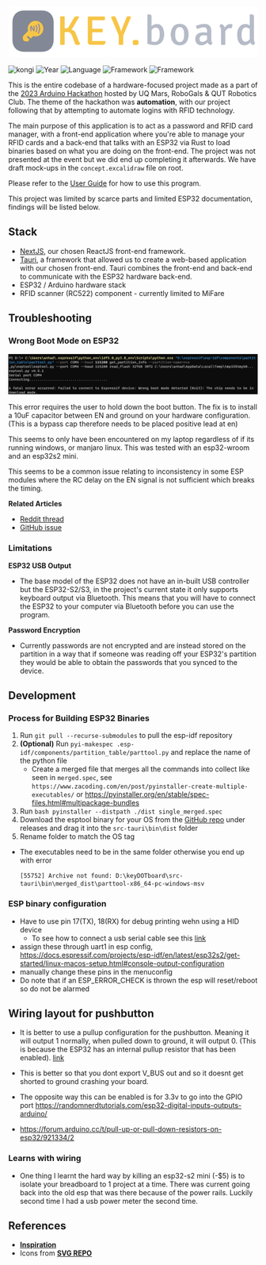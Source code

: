 ![kongi](./public/wlogo.svg)


![kongi](https://img.shields.io/badge/kongi-purple?style=plastic) ![Year](https://img.shields.io/badge/Year-2023-red?style=plastic) ![Language](https://img.shields.io/badge/TypeScript-grey?style=plastic&logo=typescript)  ![Framework](https://img.shields.io/badge/NextJS-grey?style=plastic&logo=next.js) ![Framework](https://img.shields.io/badge/Tauri-grey?style=plastic&logo=tauri)

This is the entire codebase of a hardware-focused project made as a part of the [2023 Arduino Hackathon](https://www.facebook.com/events/165398366306829/) hosted by UQ Mars, RoboGals & QUT Robotics Club. The theme of the hackathon was **automation**, with our project following that by attempting to automate logins with RFID technology.

The main purpose of this application is to act as a password and RFID card manager, with a front-end application where you're able to manage your RFID cards and a back-end that talks with an ESP32 via Rust to load binaries based on what you are doing on the front-end. The project was not presented at the event but we did end up completing it afterwards. We have draft mock-ups in the `concept.excalidraw` file on root.

Please refer to the [User Guide](UserGuide.md) for how to use this program. 

This project was limited by scarce parts and limited ESP32 documentation, findings will be listed below. 

## Stack
- [NextJS](https://nextjs.org/), our chosen ReactJS front-end framework. 
- [Tauri](https://tauri.app), a framework that allowed us to create a web-based application with our chosen front-end. Tauri combines the front-end and back-end to communicate with the ESP32 hardware back-end.
- ESP32 / Arduino hardware stack
- RFID scanner (RC522) component - currently limited to MiFare


## Troubleshooting
### Wrong Boot Mode on ESP32
![](./public/readme/bootmode.png)

This error requires the user to hold down the boot button. The fix is to install a 10uF capacitor between EN and ground on your hardware configuration. (This is a bypass cap therefore needs to be placed positive lead at en)

This seems to only have been encountered on my laptop regardless of if its running windows, or manjaro linux. This was tested with an esp32-wroom and an esp32s2 mini.

This seems to be a common issue relating to inconsistency in some ESP modules where the RC delay on the EN signal is not sufficient which breaks the timing.

**Related Articles**
- [Reddit thread](https://old.reddit.com/r/esp32/comments/1090drj/failed_to_connect_to_esp32_wrong_boot_mode/)
- [GitHub issue](https://github.com/espressif/esptool/issues/741)

### Limitations
**ESP32 USB Output**
- The base model of the ESP32 does not have an in-built USB controller but the ESP32-S2/S3, in the project's current state it only supports keyboard output via Bluetooth. This means that you will have to connect the ESP32 to your computer via Bluetooth before you can use the program. 

**Password Encryption**
- Currently passwords are not encrypted and are instead stored on the partition in a way that if someone was reading off your ESP32's partition they would be able to obtain the passwords that you synced to the device.

## Development
### Process for Building ESP32 Binaries 
1. Run `git pull --recurse-submodules` to pull the esp-idf repository
2. **(Optional)** Run `pyi-makespec .esp-idf/components/partition_table/parttool.py` and replace the name of the python file
    - Create a merged file that merges all the commands into collect like seen in `merged.spec`, see `https://www.zacoding.com/en/post/pyinstaller-create-multiple-executables/` or https://pyinstaller.org/en/stable/spec-files.html#multipackage-bundles
3. Run `bash pyinstaller --distpath ./dist single_merged.spec`
4. Download the esptool binary for your OS from the [GitHub repo](https://github.com/espressif/esptool) under releases and drag it into the `src-tauri\bin\dist` folder
5. Rename folder to match the OS tag
- The executables need to be in the same folder otherwise you end up with error

	```
	[55752] Archive not found: D:\keyDOTboard\src-tauri\bin\merged_dist\parttool-x86_64-pc-windows-msv
	```

### ESP binary configuration
- Have to use pin 17(TX), 18(RX) for debug printing wehn using a HID device
	- To see how to connect a usb serial cable see this [link](https://www.jeffgeerling.com/blog/2021/attaching-raspberry-pis-serial-console-uart-debugging)
- assign these through uart1 in esp config, https://docs.espressif.com/projects/esp-idf/en/latest/esp32s2/get-started/linux-macos-setup.html#console-output-configuration
- manually change these pins in the menuconfig
- Do note that if an ESP_ERROR_CHECK is thrown the esp will reset/reboot so do not be alarmed

## Wiring layout for pushbutton 
- It is better to use a pullup configuration for the pushbutton. Meaning it will output 1 normally, when pulled down to ground, it will output 0. (This is because the ESP32 has an internal pullup resistor that has been enabled). [link](https://esp32.com/viewtopic.php?t=6478)
- This is better so that you dont export V_BUS out and so it doesnt get shorted to ground crashing your board.

- The opposite way this can be enabled is for 3.3v to go into the GPIO port https://randomnerdtutorials.com/esp32-digital-inputs-outputs-arduino/
- https://forum.arduino.cc/t/pull-up-or-pull-down-resistors-on-esp32/921334/2

###  Learns with wiring
- One thing I learnt the hard way by killing an esp32-s2 mini (-$5) is to isolate your breadboard to 1 project at a time. There was current going back into the old esp that was there because of the power rails. Luckily second time I had a usb power meter the second time.

## References
- [**Inspiration**](https://github.com/Jaycar-Electronics/RFID-Computer-Login)
- Icons from [**SVG REPO**](https://www.svgrepo.com/)
